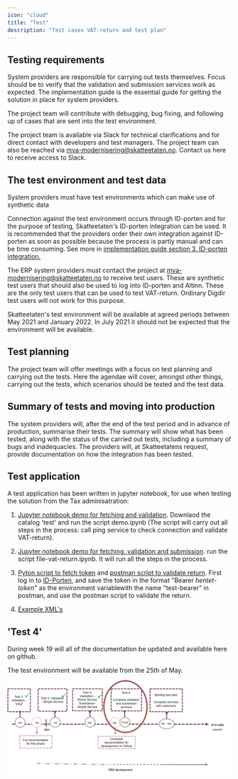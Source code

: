 ```yaml
---
icon: "cloud"
title: "Test"
description: "Test cases VAT-return and test plan"
---
```


## Testing requirements

System providers are responsible for carrying out tests themselves. Focus should be to verify that the validation and submission services work as expected. The implementation guide is the essential guide for getting the solution in place for system providers.

The project team will contribute with debugging, bug fixing, and following up of cases that are sent into the test environment.

The project team is available via Slack for technical clarifications and for direct contact with developers and test managers. The project team can also be reached via mva-modernisering@skatteetaten.no. Contact us here to receive access to Slack.

## The test environment and test data

System providers must have test environments which can make use of synthetic data

Connection against the test environment occurs through ID-porten and for the purpose of testing, Skatteetaten's ID-porten integration can be used. It is recommended that the providers order their own integration against ID-porten as soon as possible because the process is partly manual and can be time consuming. See more in [implementation guide section 3. ID-porten integration.](https://skatteetaten.github.io/mva-meldingen/english/implementationguide/#3-id-porten-integration)

The ERP system providers must contact the project at mva-modernisering@skatteetaten.no to receive test users. These are synthetic test users that should also be used to log into ID-porten and Altinn. These are the only test users that can be used to test VAT-return. Ordinary Digdir test users will not work for this purpose.

Skatteetaten's test environment will be available at agreed periods between May 2021 and January 2022. In July 2021 it should not be expected that the environment will be available.

## Test planning

The project team will offer meetings with a focus on test planning and carrying out the tests. Here the agendae will cover, amongst other things, carrying out the tests, which scenarios should be tested and the test data.

## Summary of tests and moving into production

The system providers will, after the end of the test period and in advance of production, summarise their tests. The summary will show what has been tested, along with the status of the carried out tests, including a summary of bugs and inadequacies. The providers will, at Skatteetatens request, provide documentation on how the integration has been tested.

## Test application

A test application has been written in jupyter notebook, for use when testing the solution from the Tax adminisatration:

1. [Jupyter notebook demo for fetching and validation](https://github.com/Skatteetaten/mva-meldingen/blob/master/docs/documentation/test/demo.ipynb). Downlaod the catalog 'test' and run the script demo.ipynb (The script will carry out all steps in the process: call ping service to check connection and validate VAT-return).

2. [Jupyter notebook demo for fetching, validation and submission](https://github.com/Skatteetaten/mva-meldingen/blob/master/docs/documentation/test/file-vat-return.ipynb). run the script file-vat-return.ipynb. It will run all the steps in the process.

3. [Pyton script to fetch token](https://github.com/Skatteetaten/mva-meldingen/blob/master/docs/documentation/test/Steg/log_in_idporten.py) and [postman script to validate return](https://github.com/Skatteetaten/mva-meldingen/blob/master/docs/documentation/test/MeldingValidering.postman_collection.json). First log in to [ID-Porten](https://skatteetaten.github.io/mva-meldingen/english/idportenauthentication/), and save the token in the format "Bearer <em>hentet-token</em>" as the environment variablewith the name "test-bearer" in postman, and use the postman script to validate the return.

4. [Example XML's](https://github.com/Skatteetaten/mva-meldingen/tree/master/docs/documentation/test/eksempler/melding)

## 'Test 4'

During week 19 will all of the documentation be updated and available here on github.

The test environment will be available from the 25th of May.

![Testplan](Testplan_eng.png)
